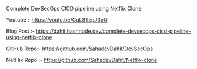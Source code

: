 Complete DevSecOps CICD pipeline using Netflix Clone

Youtube :-https://youtu.be/GqL8TzpJ3oQ

Blog Post :- https://dahit.hashnode.dev/complete-devsecops-cicd-pipeline-using-netflix-clone

GitHub Repo:- https://github.com/SahadevDahit/DevSecOps

NetFlix Repo :- https://github.com/SahadevDahit/Netflix-clone
